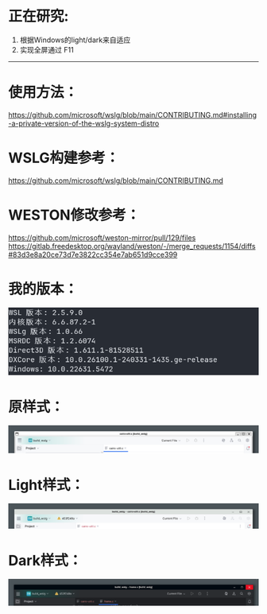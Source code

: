 # 正在研究:
1. 根据Windows的light/dark来自适应
2. 实现全屏通过 F11

---
# 使用方法：
https://github.com/microsoft/wslg/blob/main/CONTRIBUTING.md#installing-a-private-version-of-the-wslg-system-distro

# WSLG构建参考：
https://github.com/microsoft/wslg/blob/main/CONTRIBUTING.md

# WESTON修改参考：
https://github.com/microsoft/weston-mirror/pull/129/files
https://gitlab.freedesktop.org/wayland/weston/-/merge_requests/1154/diffs#83d3e8a20ce73d7e3822cc354e7ab651d9cce399

# 我的版本：
![我的版本](https://github.com/qq1038765585/wslg_title_bar_beautify/blob/main/version.png "我的版本")

# 原样式：
![原样式](https://github.com/qq1038765585/wslg_title_bar_beautify/blob/main/normal.png "原样式")

# Light样式：
![Light样式](https://github.com/qq1038765585/wslg_title_bar_beautify/blob/main/light.png "Light样式")

# Dark样式：
![Dark样式](https://github.com/qq1038765585/wslg_title_bar_beautify/blob/main/dark.png "Dark样式")

